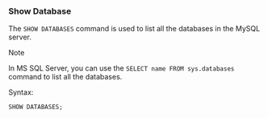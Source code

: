 ### Show Database

The `SHOW DATABASES` command is used to list all the databases in the MySQL server.

> [!NOTE]  
> In MS SQL Server, you can use the `SELECT name FROM sys.databases` command to list all the databases.

Syntax:
```sql
SHOW DATABASES;
```